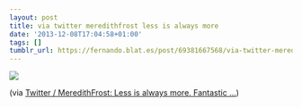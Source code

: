 ```yaml
---
layout: post
title: via twitter meredithfrost less is always more
date: '2013-12-08T17:04:58+01:00'
tags: []
tumblr_url: https://fernando.blat.es/post/69381667568/via-twitter-meredithfrost-less-is-always-more
---
```

 ![](/tumblr_files/tumblr_mxhwoaQl3A1qz4y16o1_640.jpg)  

(via [Twitter / MeredithFrost: Less is always more. Fantastic …](https://twitter.com/MeredithFrost/status/409466785961095168))
